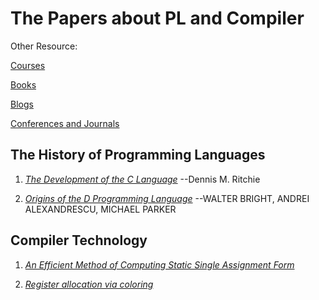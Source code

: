 # The Papers about PL and Compiler

Other Resource:

[Courses](https://github.com/shining1984/PL-Compiler-Course-Collection/blob/master/Courses.md)

[Books](https://github.com/shining1984/PL-Compiler-Course-Collection/blob/master/Books.md)

[Blogs](https://github.com/shining1984/PL-Compiler-Resource/blob/master/Blogs.md)

[Conferences and Journals](https://github.com/shining1984/PL-Compiler-Resource/blob/master/Conferences_Journals.md)

## The History of Programming Languages

1. [*The Development of the C Language*](https://www.bell-labs.com/usr/dmr/www/chist.html) --Dennis M. Ritchie

2. [*Origins of the D Programming Language*](http://erdani.com/hopl2020-draft.pdf) --WALTER BRIGHT, ANDREI ALEXANDRESCU, MICHAEL PARKER

## Compiler Technology

1. [*An Efficient Method of Computing Static Single Assignment Form*](http://pages.cs.wisc.edu/~fischer/cs701.f08/ssa.pdf)

2. [*Register allocation via coloring*](https://dl.acm.org/doi/10.5555/2245737.2245881)